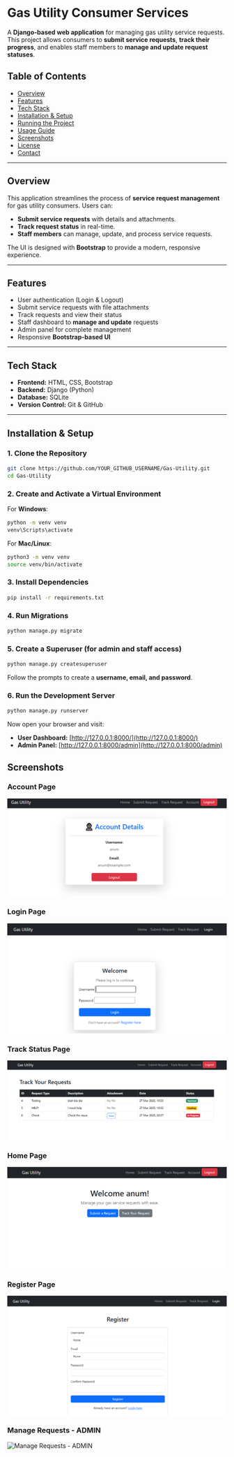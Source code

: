 # Gas Utility Consumer Services  

A **Django-based web application** for managing gas utility service requests. This project allows consumers to **submit service requests**, **track their progress**, and enables staff members to **manage and update request statuses**.  

## Table of Contents  

- [Overview](#overview)  
- [Features](#features)  
- [Tech Stack](#tech-stack)  
- [Installation & Setup](#installation--setup)  
- [Running the Project](#running-the-project)  
- [Usage Guide](#usage-guide)  
- [Screenshots](#screenshots)  
- [License](#license)  
- [Contact](#contact)  

---

## Overview  

This application streamlines the process of **service request management** for gas utility consumers. Users can:  
- **Submit service requests** with details and attachments.  
- **Track request status** in real-time.  
- **Staff members** can manage, update, and process service requests.  

The UI is designed with **Bootstrap** to provide a modern, responsive experience.  

---

## Features  

- User authentication (Login & Logout)   
- Submit service requests with file attachments  
- Track requests and view their status  
- Staff dashboard to **manage and update** requests  
- Admin panel for complete management  
- Responsive **Bootstrap-based UI**  

---

## Tech Stack  

- **Frontend:** HTML, CSS, Bootstrap  
- **Backend:** Django (Python)  
- **Database:** SQLite  
- **Version Control:** Git & GitHub  

---


## Installation & Setup  

### 1. Clone the Repository  

```bash
git clone https://github.com/YOUR_GITHUB_USERNAME/Gas-Utility.git
cd Gas-Utility
```

### 2. Create and Activate a Virtual Environment  

For **Windows**:  

```bash
python -m venv venv
venv\Scripts\activate
```

For **Mac/Linux**:  

```bash
python3 -m venv venv
source venv/bin/activate
```

### 3. Install Dependencies  

```bash
pip install -r requirements.txt
```

### 4. Run Migrations  

```bash
python manage.py migrate
```

### 5. Create a Superuser (for admin and staff access)  

```bash
python manage.py createsuperuser
```

Follow the prompts to create a **username, email, and password**.

### 6. Run the Development Server  

```bash
python manage.py runserver
```

Now open your browser and visit:  
- **User Dashboard:** [http://127.0.0.1:8000/](http://127.0.0.1:8000/)  
- **Admin Panel:** [http://127.0.0.1:8000/admin](http://127.0.0.1:8000/admin)  


## Screenshots

### Account Page
![Account Page](screenshots/accounts.PNG)

### Login Page
![Login Page](screenshots/login.PNG)

### Track Status Page
![Track Status](screenshots/track.PNG)

### Home Page
![Home Page](screenshots/home.PNG)

### Register Page
![Register Page](screenshots/register.PNG)

### Manage Requests - ADMIN
![Manage Requests - ADMIN](screenshots/mangage.PNG)
